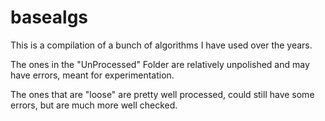 # basealgs

This is a compilation of a bunch of algorithms I have used over the years. 

The ones in the "UnProcessed" Folder are relatively unpolished and may have errors, meant for experimentation. 

The ones that are "loose" are pretty well processed, could still have some errors, but are much more well checked. 